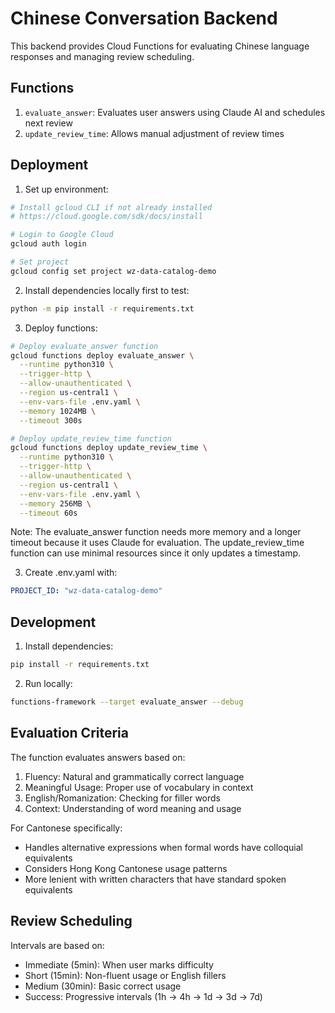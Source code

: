 # Chinese Conversation Backend

This backend provides Cloud Functions for evaluating Chinese language responses and managing review scheduling.

## Functions

1. `evaluate_answer`: Evaluates user answers using Claude AI and schedules next review
2. `update_review_time`: Allows manual adjustment of review times

## Deployment

1. Set up environment:
```bash
# Install gcloud CLI if not already installed
# https://cloud.google.com/sdk/docs/install

# Login to Google Cloud
gcloud auth login

# Set project
gcloud config set project wz-data-catalog-demo
```

2. Install dependencies locally first to test:
```bash
python -m pip install -r requirements.txt
```

3. Deploy functions:
```bash
# Deploy evaluate_answer function
gcloud functions deploy evaluate_answer \
  --runtime python310 \
  --trigger-http \
  --allow-unauthenticated \
  --region us-central1 \
  --env-vars-file .env.yaml \
  --memory 1024MB \
  --timeout 300s

# Deploy update_review_time function
gcloud functions deploy update_review_time \
  --runtime python310 \
  --trigger-http \
  --allow-unauthenticated \
  --region us-central1 \
  --env-vars-file .env.yaml \
  --memory 256MB \
  --timeout 60s
```

Note: The evaluate_answer function needs more memory and a longer timeout because it uses Claude for evaluation. The update_review_time function can use minimal resources since it only updates a timestamp.

3. Create .env.yaml with:
```yaml
PROJECT_ID: "wz-data-catalog-demo"
```

## Development

1. Install dependencies:
```bash
pip install -r requirements.txt
```

2. Run locally:
```bash
functions-framework --target evaluate_answer --debug
```

## Evaluation Criteria

The function evaluates answers based on:
1. Fluency: Natural and grammatically correct language
2. Meaningful Usage: Proper use of vocabulary in context
3. English/Romanization: Checking for filler words
4. Context: Understanding of word meaning and usage

For Cantonese specifically:
- Handles alternative expressions when formal words have colloquial equivalents
- Considers Hong Kong Cantonese usage patterns
- More lenient with written characters that have standard spoken equivalents

## Review Scheduling

Intervals are based on:
- Immediate (5min): When user marks difficulty
- Short (15min): Non-fluent usage or English fillers
- Medium (30min): Basic correct usage
- Success: Progressive intervals (1h → 4h → 1d → 3d → 7d)
